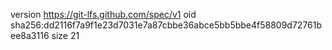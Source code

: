 version https://git-lfs.github.com/spec/v1
oid sha256:dd2116f7a9f1e23d7031e7a87cbbe36abce5bb5bbe4f58809d72761bee8a3116
size 21
